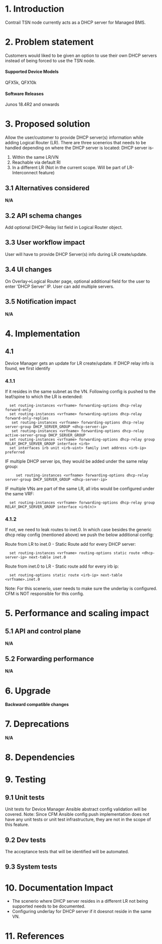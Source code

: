 # 1. Introduction
Contrail TSN node currently acts as a DHCP server for Managed BMS.

# 2. Problem statement
Customers would liked to be given an option to use their own DHCP servers instead of being forced to use the TSN node.

#### Supported Device Models
QFX5k, QFX10k

#### Software Releases
Junos 18.4R2 and onwards

# 3. Proposed solution
Allow the user/customer to provide DHCP server(s) information while adding Logical Router (LR).
There are three scenerios that needs to be handled depending on where the DHCP server is located:
DHCP server is-

1. Within the same LR/VN
2. Reachable via default RI
3. In a different LR (Not in the current scope. Will be part of LR-Interconnect feature)

## 3.1 Alternatives considered
#### N/A

## 3.2 API schema changes
Add optional DHCP-Relay list field in Logical Router object.

## 3.3 User workflow impact
User will have to provide DHCP Server(s) info during LR create/update.

## 3.4 UI changes
On Overlay->Logical Router page,  optional additional field for the user to enter 'DHCP Server' IP.
User can add multiple servers.

## 3.5 Notification impact
#### N/A

# 4. Implementation
## 4.1
Device Manager gets an update for LR create/update. If DHCP relay info is found, we first identify

### 4.1.1
If it resides in the same subnet as the VN. Following config is pushed to the leaf/spine to which the LR is extended:
  ```
    set routing-instances <vrfname> forwarding-options dhcp-relay forward-only
    set routing-instances <vrfname> forwarding-options dhcp-relay forward-only-replies
     set routing-instances <vrfname> forwarding-options dhcp-relay server-group DHCP_SERVER_GROUP <dhcp-server-ip>
     set routing-instances <vrfname> forwarding-options dhcp-relay active-server-group DHCP_SERVER_GROUP
    set routing-instances <vrfname> forwarding-options dhcp-relay group RELAY_DHCP_SERVER_GROUP interface <irb>
    set interfaces irb unit <irb-uint> family inet address <irb-ip> preferred
  ```
IF multiple DHCP server ips, they would be added under the same relay group:
  ```
     set routing-instances <vrfname> forwarding-options dhcp-relay server-group DHCP_SERVER_GROUP <dhcp-server-ip>
  ```

IF multiple VNs are part of the same LR, all irbs would be configured under the same VRF:
  ```
    set routing-instances <vrfname> forwarding-options dhcp-relay group RELAY_DHCP_SERVER_GROUP interface <irb(n)>
  ```

### 4.1.2
If not, we need to leak routes to inet.0. In which case besides the generic dhcp relay config (mentioned above) we push the below additional config:

Route from LR to inet.0 -
  Static Route add for every DHCP server:
  ```
    set routing-instances <vrfname> routing-options static route <dhcp-server-ip> next-table inet.0
  ```
Route from inet.0 to LR -
  Static route add for every irb ip:
  ```
    set routing-options static route <irb-ip> next-table <vrfname>.inet.0
  ```
Note: For this scenerio, user needs to make sure the underlay is configured. CFM is NOT responsible for this config.

# 5. Performance and scaling impact
## 5.1 API and control plane
#### N/A

## 5.2 Forwarding performance
#### N/A

# 6. Upgrade
#### Backward compatible changes

# 7. Deprecations
#### N/A

# 8. Dependencies


# 9. Testing
## 9.1 Unit tests
Unit tests for Device Manager Ansible abstract config validation will be covered.
Note:
Since CFM Ansible config push implementation does not have any unit tests or unit test infrastructure, they are not in the scope of this feature.

## 9.2 Dev tests
The acceptance tests that will be identified will be automated.

## 9.3 System tests

# 10. Documentation Impact
- The scenerio where DHCP server resides in a different LR not being supported needs to be documented.
- Configuring underlay for DHCP server if it doesnot reside in the same VN.

# 11. References

